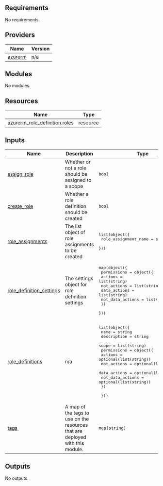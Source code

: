 ## Requirements

No requirements.

## Providers

| Name | Version |
|------|---------|
| <a name="provider_azurerm"></a> [azurerm](#provider\_azurerm) | n/a |

## Modules

No modules.

## Resources

| Name | Type |
|------|------|
| [azurerm_role_definition.roles](https://registry.terraform.io/providers/hashicorp/azurerm/latest/docs/resources/role_definition) | resource |

## Inputs

| Name | Description | Type | Default | Required |
|------|-------------|------|---------|:--------:|
| <a name="input_assign_role"></a> [assign\_role](#input\_assign\_role) | Whether or not a role should be assigned to a scope | `bool` | `true` | no |
| <a name="input_create_role"></a> [create\_role](#input\_create\_role) | Whether a role definition should be created | `bool` | `false` | no |
| <a name="input_role_assignments"></a> [role\_assignments](#input\_role\_assignments) | The list object of role assignments to be created | <pre>list(object({<br>    role_assignment_name = string<br>  }))</pre> | `null` | no |
| <a name="input_role_definition_settings"></a> [role\_definition\_settings](#input\_role\_definition\_settings) | The settings object for role definition settings | <pre>map(object({<br>    permissions = object({<br>      actions          = list(string)<br>      not_actions      = list(string)<br>      data_actions     = list(string)<br>      not_data_actions = list(string)<br>    })<br>  }))</pre> | `null` | no |
| <a name="input_role_definitions"></a> [role\_definitions](#input\_role\_definitions) | n/a | <pre>list(object({<br>    name        = string<br>    description = string<br>    scope       = list(string)<br>    permissions = object({<br>      actions          = optional(list(string))<br>      not_actions      = optional(list(string))<br>      data_actions     = optional(list(string))<br>      not_data_actions = optional(list(string))<br>    })<br><br>  }))</pre> | n/a | yes |
| <a name="input_tags"></a> [tags](#input\_tags) | A map of the tags to use on the resources that are deployed with this module. | `map(string)` | <pre>{<br>  "source": "terraform"<br>}</pre> | no |

## Outputs

No outputs.
